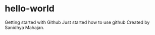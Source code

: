 # hello-world
Getting started with Github
Just started how to use github 
Created by Sanidhya Mahajan.
